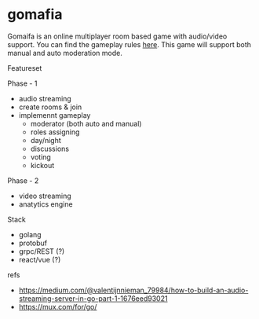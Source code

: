 # gomafia

Gomaifa is an online multiplayer room based game with audio/video support. You can find the gameplay rules [here](https://www.wikihow.com/Play-Mafia). This game will support both manual and auto moderation mode. 

Featureset

Phase - 1
- audio streaming
- create rooms & join
- implemennt gameplay 
  - moderator (both auto and manual)
  - roles assigning
  - day/night
  - discussions
  - voting
  - kickout

Phase - 2 
- video streaming
- anatytics engine

Stack
- golang
- protobuf
- grpc/REST (?)
- react/vue (?)

refs
- https://medium.com/@valentijnnieman_79984/how-to-build-an-audio-streaming-server-in-go-part-1-1676eed93021
- https://mux.com/for/go/